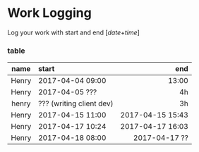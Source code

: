 # Work Logging
Log your work with start and end [*date*+*time*]

### table
| name | start | end |
| :--------: | :-------- | --------: |
| Henry | 2017-04-04 09:00 | 13:00 |
| Henry | 2017-04-05 ??? | 4h |
| henry | ??? (writing client dev) | 3h |
| Henry | 2017-04-15 11:00 | 2017-04-15 15:43 |
| Henry | 2017-04-17 10:24 | 2017-04-17 16:03 |
| Henry | 2017-04-18 08:00 | 2017-04-17 ?? |